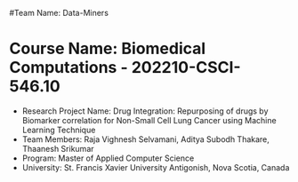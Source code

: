 #Team Name: Data-Miners
# Course Name: Biomedical Computations - 202210-CSCI-546.10 
- Research Project Name: Drug Integration: Repurposing of drugs by Biomarker correlation for Non-Small Cell Lung Cancer using Machine Learning Technique
- Team Members: Raja Vighnesh Selvamani, Aditya Subodh Thakare, Thaanesh Srikumar 
-  Program: Master of Applied Computer Science
-  University: St. Francis Xavier University Antigonish, Nova Scotia, Canada
